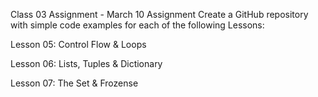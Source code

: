 Class 03 Assignment - March 10
Assignment
Create a GitHub repository with simple code examples for each of the following Lessons:

Lesson 05: Control Flow & Loops

Lesson 06: Lists, Tuples & Dictionary 

Lesson 07: The Set & Frozense